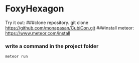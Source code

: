 # FoxyHexagon
Try it out:
###clone repository.
git clone https://github.com/monapasan/CubiCon.git
###install meteor:
https://www.meteor.com/install
### write a command in the project folder
```meteor run```
